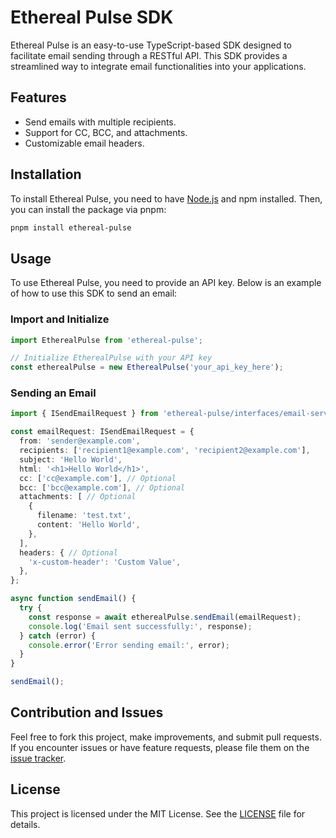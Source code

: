 # Ethereal Pulse SDK

Ethereal Pulse is an easy-to-use TypeScript-based SDK designed to facilitate email sending through a RESTful API. This SDK provides a streamlined way to integrate email functionalities into your applications.

## Features

- Send emails with multiple recipients.
- Support for CC, BCC, and attachments.
- Customizable email headers.

## Installation

To install Ethereal Pulse, you need to have [Node.js](https://nodejs.org/) and npm installed. Then, you can install the package via pnpm:

```bash
pnpm install ethereal-pulse
```

## Usage

To use Ethereal Pulse, you need to provide an API key. Below is an example of how to use this SDK to send an email:

### Import and Initialize

```typescript
import EtherealPulse from 'ethereal-pulse';

// Initialize EtherealPulse with your API key
const etherealPulse = new EtherealPulse('your_api_key_here');
```

### Sending an Email

```typescript
import { ISendEmailRequest } from 'ethereal-pulse/interfaces/email-services.interface';

const emailRequest: ISendEmailRequest = {
  from: 'sender@example.com',
  recipients: ['recipient1@example.com', 'recipient2@example.com'],
  subject: 'Hello World',
  html: '<h1>Hello World</h1>',
  cc: ['cc@example.com'], // Optional
  bcc: ['bcc@example.com'], // Optional
  attachments: [ // Optional
    {
      filename: 'test.txt',
      content: 'Hello World',
    },
  ],
  headers: { // Optional
    'x-custom-header': 'Custom Value',
  },
};

async function sendEmail() {
  try {
    const response = await etherealPulse.sendEmail(emailRequest);
    console.log('Email sent successfully:', response);
  } catch (error) {
    console.error('Error sending email:', error);
  }
}

sendEmail();
```

## Contribution and Issues

Feel free to fork this project, make improvements, and submit pull requests. If you encounter issues or have feature requests, please file them on the [issue tracker](https://github.com/yourrepo/ethereal-pulse/issues).

## License

This project is licensed under the MIT License. See the [LICENSE](LICENSE) file for details.
